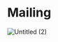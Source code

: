 # Mailing

![Untitled (2)](https://github.com/user-attachments/assets/9633616b-1c28-4181-ad92-4da96d903431)
